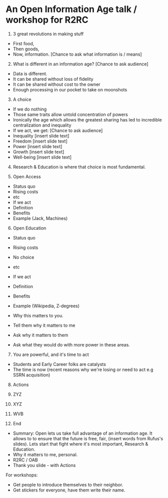 # An Open Information Age talk / workshop for R2RC

1. 3 great revolutions in making stuff
 * First food,
 * Then goods,
 * Now, information. [Chance to ask what information is / means]

2. What is different in an information age? [Chance to ask audience]
* Data is different.
 * It can be shared without loss of fidelity
 * It can be shared without cost to the owner
* Enough processing in our pocket to take on moonshots

3. A choice
 * If we do nothing
  * Those same traits allow untold concentration of powers
  * Ironically the age which allows the greatest sharing has led to incredible centralization and inequality
 * If we act, we get: [Chance to ask audience]
  * Inequality [insert slide text]
  * Freedom [insert slide text]
  * Power [insert slide text]
  * Growth [insert slide text]
  * Well-being [insert slide text]

4. Research & Education is where that choice is most fundamental.

5. Open Access
* Status quo
 * Rising costs
 * etc
* If we act
 * Definition
 * Benefits
 * Example (Jack, Machines)
6. Open Education
 * Status quo
  * Rising costs
  * No choice
  * etc
 * If we act
  * Definition
  * Benefits
  * Example (Wikipedia, Z-degrees)

* Why this matters to you.
 * Tell them why it matters to me
 * Ask why it matters to them
 * Ask what they would do with more power in these areas.

7. You are powerful, and it's time to act
 * Students and Early Career folks are catalysts
 * The time is now (recent reasons why we're losing or need to act e.g SSRN acquisition)

8. Actions
 1. ZYZ
 2. XYZ
 3. WVB

9. End
 * Summary: Open lets us take full advantage of an information age. It allows to to ensure that the future is free, fair, (insert words from Rufus's slides). Lets start that fight where it's most important, Research & Education.
 * Why it matters to me, personal.
 * R2RC / OAB
 * Thank you slide - with Actions

For workshops:

* Get people to introduce themselves to their neighbor.
* Get stickers for everyone, have them write their name.
